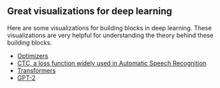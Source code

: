 ## Great visualizations for deep learning

Here are some visualizations for building blocks in deep learning. These visualizations are very helpful for understanding the theory behind these building blocks. 

- [Optimizers](https://distill.pub/2017/momentum/)
- [CTC, a loss function widely used in Automatic Speech Recognition](https://distill.pub/2017/ctc/)
- [Transformers](https://jalammar.github.io/illustrated-transformer/)
- [GPT-2](https://jalammar.github.io/illustrated-gpt2/)